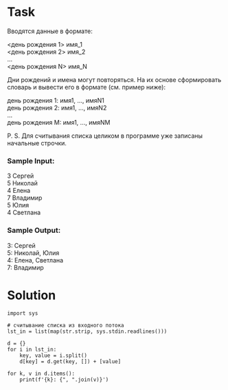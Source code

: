 # Task

Вводятся данные в формате:

<день рождения 1> имя_1  
<день рождения 2> имя_2  
...  
<день рождения N> имя_N  

Дни рождений и имена могут повторяться. На их основе сформировать словарь и вывести его в формате (см. пример ниже):  

день рождения 1: имя1, ..., имяN1  
день рождения 2: имя1, ..., имяN2  
...  
день рождения M: имя1, ..., имяNM  

P. S. Для считывания списка целиком в программе уже записаны начальные строчки.

### Sample Input:

3 Сергей  
5 Николай  
4 Елена  
7 Владимир  
5 Юлия  
4 Светлана  

### Sample Output:

3: Сергей  
5: Николай, Юлия  
4: Елена, Светлана  
7: Владимир  

# Solution
```
import sys

# считывание списка из входного потока
lst_in = list(map(str.strip, sys.stdin.readlines()))

d = {}
for i in lst_in:
    key, value = i.split()
    d[key] = d.get(key, []) + [value]
        
for k, v in d.items():
    print(f'{k}: {", ".join(v)}')
```